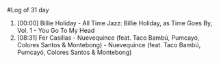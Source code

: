 #Log of 31 day

1. [00:00] Billie Holiday - All Time Jazz: Billie Holiday, as Time Goes By, Vol. 1 - You Go To My Head
1. [08:31] Fer Casillas - Nuevequince (feat. Taco Bambú, Pumcayó, Colores Santos & Montebong) - Nuevequince (feat. Taco Bambú, Pumcayó, Colores Santos & Montebong)

